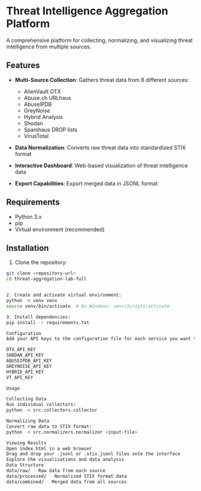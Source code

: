 # Threat Intelligence Aggregation Platform

A comprehensive platform for collecting, normalizing, and visualizing threat intelligence from multiple sources.

## Features

- **Multi-Source Collection**: Gathers threat data from 8 different sources:
  - AlienVault OTX
  - Abuse.ch URLhaus
  - AbuseIPDB
  - GreyNoise
  - Hybrid Analysis
  - Shodan
  - Spamhaus DROP lists
  - VirusTotal

- **Data Normalization**: Converts raw threat data into standardized STIX format
- **Interactive Dashboard**: Web-based visualization of threat intelligence data
- **Export Capabilities**: Export merged data in JSONL format

## Requirements

- Python 3.x
- pip
- Virtual environment (recommended)

## Installation

1. Clone the repository:
```bash
git clone <repository-url>
cd threat-aggregation-lab-full


2. Create and activate virtual environment:
python -m venv venv
source venv/bin/activate  # On Windows: venv\Scripts\activate

3. Install dependencies:
pip install -r requirements.txt

Configuration
Add your API keys to the configuration file for each service you want to use:

OTX_API_KEY
SHODAN_API_KEY
ABUSEIPDB_API_KEY
GREYNOISE_API_KEY
HYBRID_API_KEY
VT_API_KEY

Usage

Collecting Data
Run individual collectors:
python -m src.collectors.collector

Normalizing Data
Convert raw data to STIX format:
python -m src.normalizers.normalizer <input-file>

Viewing Results
Open index.html in a web browser
Drag and drop your .jsonl or .stix.jsonl files onto the interface
Explore the visualizations and data analysis
Data Structure
data/raw/ - Raw data from each source
data/processed/ - Normalized STIX format data
data/combined/ - Merged data from all sources